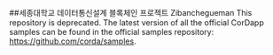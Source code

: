 ##세종대학교 데이터통신설계 블록체인 프로젝트 Zibanchegueman
This repository is deprecated. The latest version of all the official CorDapp samples can be found in the official samples repository: https://github.com/corda/samples.

